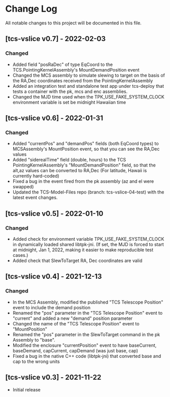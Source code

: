 # Change Log
All notable changes to this project will be documented in this file.

## [tcs-vslice v0.7] - 2022-02-03

### Changed

* Added field "posRaDec" of type EqCoord to the TCS.PointingKernelAssembly's MountDemandPosition event
* Changed the MCS assembly to simulate slewing to target on the basis of the RA,Dec coordinates received from the PointingKernelAssembly
* Added an integration test and standalone test app under tcs-deploy that tests a container with the pk, mcs and enc assemblies.
* Changed the MJD time used when the TPK_USE_FAKE_SYSTEM_CLOCK environment variable is set be midnight Hawaiian time

## [tcs-vslice v0.6] - 2022-01-31

### Changed

* Added "currentPos" and "demandPos" fields (both EqCoord types) to MCSAssembly's MountPosition event, so that you can see the RA,Dec values
* Added "siderealTime" field (double, hours) to the TCS PointingKernelAssembly's "MountDemandPosition" field, so that the alt,az values can be converted to RA,Dec (For latitude, Hawaii is currently hard-coded)
* Fixed a bug in the event fired from the pk assembly (az and el were swapped)
* Updated the TCS-Model-Files repo (branch: tcs-vslice-04-test) with the latest event changes.

## [tcs-vslice v0.5] - 2022-01-10

### Changed

* Added check for environment variable TPK_USE_FAKE_SYSTEM_CLOCK in dynamically loaded shared libtpk-jni.
  (If set, the MJD is forced to start at midnight, Jan 1, 2022, making it easier to make reproducible test cases.)
* Added check that SlewToTarget RA, Dec coordinates are valid

## [tcs-vslice v0.4] - 2021-12-13

### Changed

* In the MCS Assembly, modified the published "TCS Telescope Position" event to include the demand position
* Renamed the "pos" parameter in the "TCS Telescope Position" event to "current" and added a new "demand" position parameter
* Changed the name of the "TCS Telescope Position" event to "MountPosition"
* Renamed the "pos" parameter in the SlewToTarget command in the pk Assembly to "base".
* Modified the enclosure "currentPosition" event to have baseCurrent, baseDemand, capCurrent, capDemand (was just base, cap)
* Fixed a bug in the native C++ code (libtpk-jni) that converted base and cap to the wrong units

## [tcs-vslice v0.3] - 2021-11-22

- Initial release

